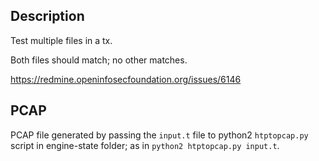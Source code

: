 ## Description
Test multiple files in a tx.

Both files should match; no other matches.

https://redmine.openinfosecfoundation.org/issues/6146

## PCAP
PCAP file generated by passing the `input.t` file to python2 `htptopcap.py` script in engine-state folder; as in `python2 htptopcap.py input.t`.